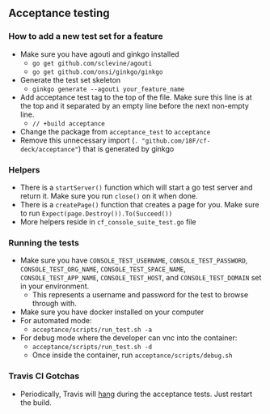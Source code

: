 ## Acceptance testing

### How to add a new test set for a feature
- Make sure you have agouti and ginkgo installed
  - `go get github.com/sclevine/agouti`
  - `go get github.com/onsi/ginkgo/ginkgo`
- Generate the test set skeleton
  - `ginkgo generate --agouti your_feature_name`
- Add acceptance test tag to the top of the file. Make sure this line is at the top and it separated by an empty line before the next non-empty line.
  - `// +build acceptance`
- Change the package from `acceptance_test` to `acceptance` 
- Remove this unnecessary import (`. "github.com/18F/cf-deck/acceptance"`) that is generated by ginkgo


### Helpers
- There is a `startServer()` function which will start a go test server and return it. Make sure you run `close()` on it when done.
- There is a `createPage()` function that creates a page for you. Make sure to run `Expect(page.Destroy()).To(Succeed())` 
- More helpers reside in `cf_console_suite_test.go` file

### Running the tests
- Make sure you have `CONSOLE_TEST_USERNAME`, `CONSOLE_TEST_PASSWORD`, `CONSOLE_TEST_ORG_NAME`, `CONSOLE_TEST_SPACE_NAME`, `CONSOLE_TEST_APP_NAME`, `CONSOLE_TEST_HOST`, and `CONSOLE_TEST_DOMAIN` set in your environment.
  - This represents a username and password for the test to browse through with.
- Make sure you have docker installed on your computer
- For automated mode:
  - `acceptance/scripts/run_test.sh -a`
- For debug mode where the developer can vnc into the container:
  - `acceptance/scripts/run_test.sh -d`
  - Once inside the container, run `acceptance/scripts/debug.sh`

### Travis CI Gotchas
- Periodically, Travis will [hang](https://github.com/travis-ci/travis-ci/issues/3251) during the acceptance tests. Just restart the build.
